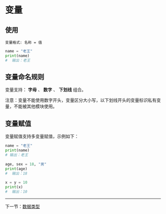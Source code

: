 # 变量

## 使用

`变量格式: 名称 = 值`

```py
name = "老王"
print(name)  
#  输出：老王
```

## 变量命名规则

变量支持： **字母** 、 **数字** 、 **下划线** 组合。

注意：变量不能使用数字开头，变量区分大小写，以下划线开头的变量标识私有变量，不能被其他模块使用。

## 变量赋值

变量赋值支持多变量赋值，示例如下：

```py
name = "老王"
print(name)  
# 输出：老王
    
age, sex = 18, "男"
print(age)  
#  输出：18
    
x = y = 10
print(x)  
#  输出：10
```

---

下一节：[数据类型](./数据类型.md)